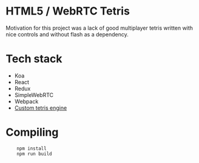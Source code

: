 # HTML5 / WebRTC Tetris
Motivation for this project was a lack of good multiplayer tetris
written with nice controls and without flash as a dependency.

# Tech stack  
* Koa
* React
* Redux
* SimpleWebRTC
* Webpack
* [Custom tetris engine](https://github.com/kshaa/tetris-engine)

# Compiling
```
    npm install
    npm run build
```
